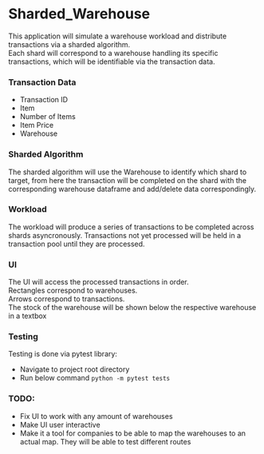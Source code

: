 # Sharded_Warehouse

This application will simulate a warehouse workload and distribute transactions via a sharded algorithm.  
Each shard will correspond to a warehouse handling its specific transactions, which will be identifiable via the transaction data.

### Transaction Data
- Transaction ID
- Item
- Number of Items
- Item Price
- Warehouse


### Sharded Algorithm
The sharded algorithm will use the Warehouse to identify which shard to target, from here the transaction will be completed on the shard with the corresponding warehouse
dataframe and add/delete data correspondingly.

### Workload
The workload will produce a series of transactions to be completed across shards asyncronously. Transactions not yet processed will be held in a transaction pool until they are processed.


### UI
The UI will access the processed transactions in order.  
Rectangles correspond to warehouses.  
Arrows correspond to transactions.  
The stock of the warehouse will be shown below the respective warehouse in a textbox

### Testing
Testing is done via pytest library:

- Navigate to project root directory
- Run below command
`python -m pytest tests`

### TODO:
- Fix UI to work with any amount of warehouses
- Make UI user interactive
- Make it a tool for companies to be able to map the warehouses to an actual map. They will be able to test different routes